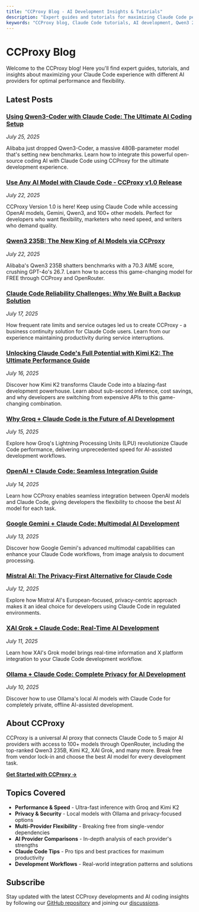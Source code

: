 ```yaml
---
title: "CCProxy Blog - AI Development Insights & Tutorials"
description: "Expert guides and tutorials for maximizing Claude Code performance with 5 AI providers and 100+ models. Learn about Qwen3 235B, Kimi K2, OpenAI, Gemini, and more."
keywords: "CCProxy blog, Claude Code tutorials, AI development, Qwen3 235B, Kimi K2, OpenRouter, OpenAI, Gemini, DeepSeek, AI proxy"
---
```


# CCProxy Blog

Welcome to the CCProxy blog! Here you'll find expert guides, tutorials, and insights about maximizing your Claude Code experience with different AI providers for optimal performance and flexibility.

<SocialShare />

## Latest Posts

### [Using Qwen3-Coder with Claude Code: The Ultimate AI Coding Setup](/blog/qwen3-coder-claude-code)
*July 25, 2025*

Alibaba just dropped Qwen3-Coder, a massive 480B-parameter model that's setting new benchmarks. Learn how to integrate this powerful open-source coding AI with Claude Code using CCProxy for the ultimate development experience.

### [Use Any AI Model with Claude Code - CCProxy v1.0 Release](/blog/use-any-ai-model-with-claude-code)
*July 22, 2025*

CCProxy Version 1.0 is here! Keep using Claude Code while accessing OpenAI models, Gemini, Qwen3, and 100+ other models. Perfect for developers who want flexibility, marketers who need speed, and writers who demand quality.

### [Qwen3 235B: The New King of AI Models via CCProxy](/blog/qwen3-235b-top-model)
*July 22, 2025*

Alibaba's Qwen3 235B shatters benchmarks with a 70.3 AIME score, crushing GPT-4o's 26.7. Learn how to access this game-changing model for FREE through CCProxy and OpenRouter.

### [Claude Code Reliability Challenges: Why We Built a Backup Solution](/blog/claude-code-reliability-challenges-solution)
*July 17, 2025*

How frequent rate limits and service outages led us to create CCProxy - a business continuity solution for Claude Code users. Learn from our experience maintaining productivity during service interruptions.

### [Unlocking Claude Code's Full Potential with Kimi K2: The Ultimate Performance Guide](/blog/kimi-k2-claude-code-ultimate-guide)
*July 16, 2025*

Discover how Kimi K2 transforms Claude Code into a blazing-fast development powerhouse. Learn about sub-second inference, cost savings, and why developers are switching from expensive APIs to this game-changing combination.

### [Why Groq + Claude Code is the Future of AI Development](/blog/groq-claude-code-future-ai-development)
*July 15, 2025*

Explore how Groq's Lightning Processing Units (LPU) revolutionize Claude Code performance, delivering unprecedented speed for AI-assisted development workflows.

### [OpenAI + Claude Code: Seamless Integration Guide](/blog/openai-claude-code-integration)
*July 14, 2025*

Learn how CCProxy enables seamless integration between OpenAI models and Claude Code, giving developers the flexibility to choose the best AI model for each task.

### [Google Gemini + Claude Code: Multimodal AI Development](/blog/google-gemini-claude-code-multimodal)
*July 13, 2025*

Discover how Google Gemini's advanced multimodal capabilities can enhance your Claude Code workflows, from image analysis to document processing.

### [Mistral AI: The Privacy-First Alternative for Claude Code](/blog/mistral-ai-claude-code-privacy-first)
*July 12, 2025*

Explore how Mistral AI's European-focused, privacy-centric approach makes it an ideal choice for developers using Claude Code in regulated environments.

### [XAI Grok + Claude Code: Real-Time AI Development](/blog/xai-grok-claude-code-real-time)
*July 11, 2025*

Learn how XAI's Grok model brings real-time information and X platform integration to your Claude Code development workflow.

### [Ollama + Claude Code: Complete Privacy for AI Development](/blog/ollama-claude-code-complete-privacy)
*July 10, 2025*

Discover how to use Ollama's local AI models with Claude Code for completely private, offline AI-assisted development.

## About CCProxy

CCProxy is a universal AI proxy that connects Claude Code to 5 major AI providers with access to 100+ models through OpenRouter, including the top-ranked Qwen3 235B, Kimi K2, XAI Grok, and many more. Break free from vendor lock-in and choose the best AI model for every development task.

**[Get Started with CCProxy →](/guide/)**

## Topics Covered

- **Performance & Speed** - Ultra-fast inference with Groq and Kimi K2
- **Privacy & Security** - Local models with Ollama and privacy-focused options
- **Multi-Provider Flexibility** - Breaking free from single-vendor dependencies
- **AI Provider Comparisons** - In-depth analysis of each provider's strengths
- **Claude Code Tips** - Pro tips and best practices for maximum productivity
- **Development Workflows** - Real-world integration patterns and solutions

## Subscribe

Stay updated with the latest CCProxy developments and AI coding insights by following our [GitHub repository](https://github.com/orchestre-dev/ccproxy) and joining our [discussions](https://github.com/orchestre-dev/ccproxy/discussions).